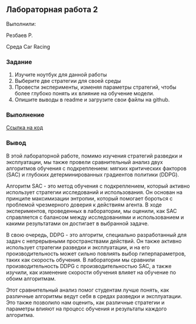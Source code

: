 ## Лабораторная работа 2

Выполнили:

Резбаев Р.

Среда Car Racing

### Задание

1. Изучите ноутбук для данной работы
2. Выберите две стратегии для своей среды
3. Провести эксперименты, изменяя параметры стратегий, 
    чтобы более глубоко понять их влияние на обучение 
    модели.
4. Опишите выводы в readme и загрузите свои файлы на 
    github.

### Выполнение

[Ссылка на код](RL_2.ipynb)

### Вывод
В этой лабораторной работе, помимо изучения стратегий разведки и эксплуатации, мы также провели сравнительный анализ двух алгоритмов обучения с подкреплением: мягких критических факторов (SAC) и глубоких детерминированных градиентов политики (DDPG).

Алгоритм SAC - это метод обучения с подкреплением, который активно использует стратегии исследований и использования. Он основан на принципе максимизации энтропии, который помогает бороться с проблемой чрезмерного доверия к действиям агента. В ходе экспериментов, проведенных в лаборатории, мы оценили, как SAC справляется с балансом между исследованиями и использованием и какими результатами он достигает в выбранной задаче.

В свою очередь, DDPG - это алгоритм, специально разработанный для задач с непрерывными пространствами действий. Он также активно использует стратегии разведки и эксплуатации, и на его производительность может сильно повлиять выбор гиперпараметров, таких как скорость обучения. В лаборатории мы сравнили производительность DDPG с производительностью SAC, а также изучили, как изменение скорости обучения влияет на обучение по обоим алгоритмам.

Этот сравнительный анализ помог студентам лучше понять, как различные алгоритмы ведут себя в средах разведки и эксплуатации. Это также позволило нам оценить, как различные стратегии и параметры влияют на процесс обучения и результаты каждого алгоритма.
